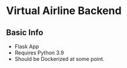 # Virtual Airline Backend

## Basic Info
* Flask App
* Requires Python 3.9
* Should be Dockerized at some point.
